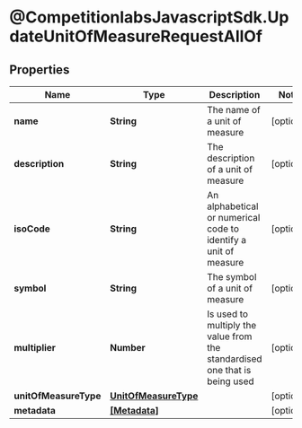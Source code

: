 # @CompetitionlabsJavascriptSdk.UpdateUnitOfMeasureRequestAllOf

## Properties

Name | Type | Description | Notes
------------ | ------------- | ------------- | -------------
**name** | **String** | The name of a unit of measure | [optional] 
**description** | **String** | The description of a unit of measure | [optional] 
**isoCode** | **String** | An alphabetical or numerical code to identify a unit of measure | [optional] 
**symbol** | **String** | The symbol of a unit of measure | [optional] 
**multiplier** | **Number** | Is used to multiply the value from the standardised one that is being used | [optional] 
**unitOfMeasureType** | [**UnitOfMeasureType**](UnitOfMeasureType.md) |  | [optional] 
**metadata** | [**[Metadata]**](Metadata.md) |  | [optional] 


